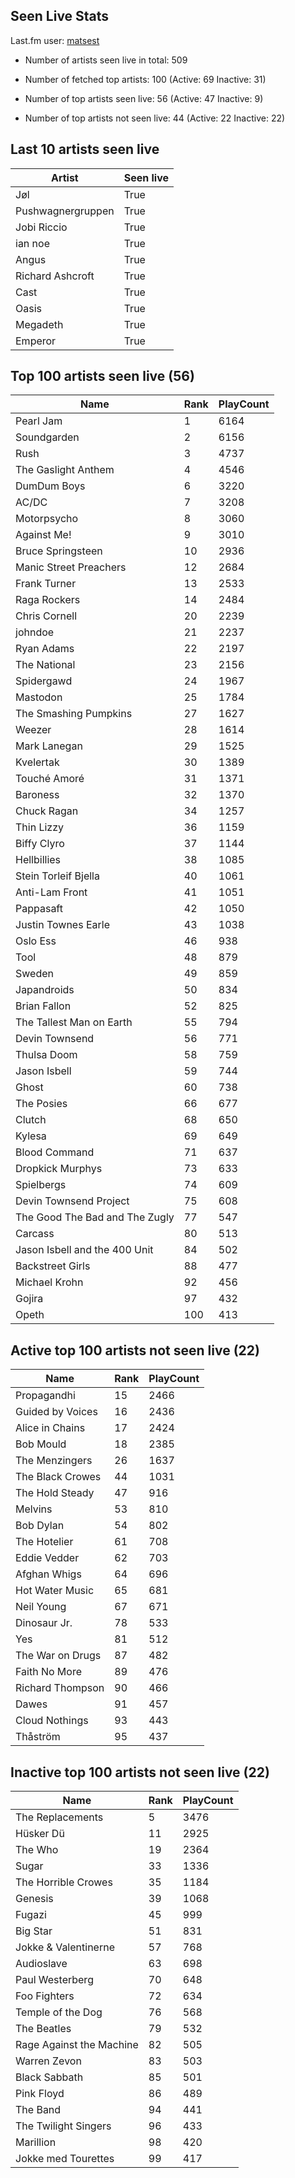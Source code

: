 ## Seen Live Stats

Last.fm user: [matsest](https://www.last.fm/user/matsest)

- Number of artists seen live in total: 509

- Number of fetched top artists: 100 (Active: 69 Inactive: 31)

- Number of top artists seen live: 56 (Active: 47 Inactive: 9)

- Number of top artists not seen live: 44 (Active: 22 Inactive: 22)

## Last 10 artists seen live

Artist            | Seen live
----------------- | ---------
Jøl               | True     
Pushwagnergruppen | True     
Jobi Riccio       | True     
ian noe           | True     
Angus             | True     
Richard Ashcroft  | True     
Cast              | True     
Oasis             | True     
Megadeth          | True     
Emperor           | True     

## Top 100 artists seen live (56)

Name                           | Rank | PlayCount
------------------------------ | ---- | ---------
Pearl Jam                      | 1    | 6164     
Soundgarden                    | 2    | 6156     
Rush                           | 3    | 4737     
The Gaslight Anthem            | 4    | 4546     
DumDum Boys                    | 6    | 3220     
AC/DC                          | 7    | 3208     
Motorpsycho                    | 8    | 3060     
Against Me!                    | 9    | 3010     
Bruce Springsteen              | 10   | 2936     
Manic Street Preachers         | 12   | 2684     
Frank Turner                   | 13   | 2533     
Raga Rockers                   | 14   | 2484     
Chris Cornell                  | 20   | 2239     
johndoe                        | 21   | 2237     
Ryan Adams                     | 22   | 2197     
The National                   | 23   | 2156     
Spidergawd                     | 24   | 1967     
Mastodon                       | 25   | 1784     
The Smashing Pumpkins          | 27   | 1627     
Weezer                         | 28   | 1614     
Mark Lanegan                   | 29   | 1525     
Kvelertak                      | 30   | 1389     
Touché Amoré                   | 31   | 1371     
Baroness                       | 32   | 1370     
Chuck Ragan                    | 34   | 1257     
Thin Lizzy                     | 36   | 1159     
Biffy Clyro                    | 37   | 1144     
Hellbillies                    | 38   | 1085     
Stein Torleif Bjella           | 40   | 1061     
Anti-Lam Front                 | 41   | 1051     
Pappasaft                      | 42   | 1050     
Justin Townes Earle            | 43   | 1038     
Oslo Ess                       | 46   | 938      
Tool                           | 48   | 879      
Sweden                         | 49   | 859      
Japandroids                    | 50   | 834      
Brian Fallon                   | 52   | 825      
The Tallest Man on Earth       | 55   | 794      
Devin Townsend                 | 56   | 771      
Thulsa Doom                    | 58   | 759      
Jason Isbell                   | 59   | 744      
Ghost                          | 60   | 738      
The Posies                     | 66   | 677      
Clutch                         | 68   | 650      
Kylesa                         | 69   | 649      
Blood Command                  | 71   | 637      
Dropkick Murphys               | 73   | 633      
Spielbergs                     | 74   | 609      
Devin Townsend Project         | 75   | 608      
The Good The Bad and The Zugly | 77   | 547      
Carcass                        | 80   | 513      
Jason Isbell and the 400 Unit  | 84   | 502      
Backstreet Girls               | 88   | 477      
Michael Krohn                  | 92   | 456      
Gojira                         | 97   | 432      
Opeth                          | 100  | 413      

## Active top 100 artists not seen live (22)

Name             | Rank | PlayCount
---------------- | ---- | ---------
Propagandhi      | 15   | 2466     
Guided by Voices | 16   | 2436     
Alice in Chains  | 17   | 2424     
Bob Mould        | 18   | 2385     
The Menzingers   | 26   | 1637     
The Black Crowes | 44   | 1031     
The Hold Steady  | 47   | 916      
Melvins          | 53   | 810      
Bob Dylan        | 54   | 802      
The Hotelier     | 61   | 708      
Eddie Vedder     | 62   | 703      
Afghan Whigs     | 64   | 696      
Hot Water Music  | 65   | 681      
Neil Young       | 67   | 671      
Dinosaur Jr.     | 78   | 533      
Yes              | 81   | 512      
The War on Drugs | 87   | 482      
Faith No More    | 89   | 476      
Richard Thompson | 90   | 466      
Dawes            | 91   | 457      
Cloud Nothings   | 93   | 443      
Thåström         | 95   | 437      

## Inactive top 100 artists not seen live (22)

Name                     | Rank | PlayCount
------------------------ | ---- | ---------
The Replacements         | 5    | 3476     
Hüsker Dü                | 11   | 2925     
The Who                  | 19   | 2364     
Sugar                    | 33   | 1336     
The Horrible Crowes      | 35   | 1184     
Genesis                  | 39   | 1068     
Fugazi                   | 45   | 999      
Big Star                 | 51   | 831      
Jokke & Valentinerne     | 57   | 768      
Audioslave               | 63   | 698      
Paul Westerberg          | 70   | 648      
Foo Fighters             | 72   | 634      
Temple of the Dog        | 76   | 568      
The Beatles              | 79   | 532      
Rage Against the Machine | 82   | 505      
Warren Zevon             | 83   | 503      
Black Sabbath            | 85   | 501      
Pink Floyd               | 86   | 489      
The Band                 | 94   | 441      
The Twilight Singers     | 96   | 433      
Marillion                | 98   | 420      
Jokke med Tourettes      | 99   | 417      
